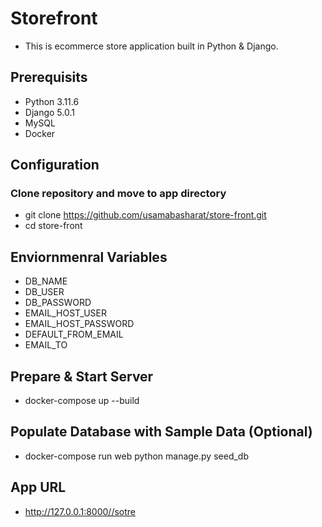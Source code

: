 # Storefront

- This is ecommerce store application built in Python & Django.

## Prerequisits

- Python 3.11.6
- Django 5.0.1
- MySQL
- Docker

## Configuration

### Clone repository and move to app directory

- git clone https://github.com/usamabasharat/store-front.git
- cd store-front

## Enviornmenral Variables

- DB_NAME
- DB_USER
- DB_PASSWORD
- EMAIL_HOST_USER
- EMAIL_HOST_PASSWORD
- DEFAULT_FROM_EMAIL
- EMAIL_TO

## Prepare & Start Server

- docker-compose up --build

## Populate  Database with Sample Data (Optional)

- docker-compose run web python manage.py seed_db

## App URL

- http://127.0.0.1:8000//sotre
